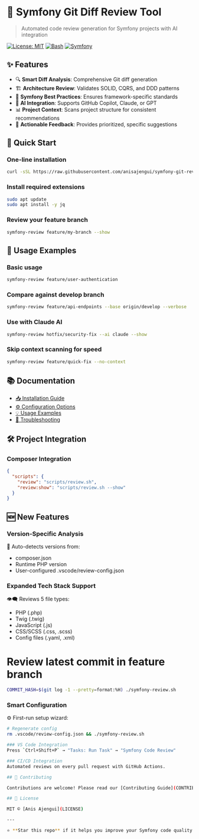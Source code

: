 # 🎯 Symfony Git Diff Review Tool

> Automated code review generation for Symfony projects with AI integration

[![License: MIT](https://img.shields.io/badge/License-MIT-yellow.svg)](https://opensource.org/licenses/MIT)
[![Bash](https://img.shields.io/badge/Bash-4.0+-blue.svg)](https://www.gnu.org/software/bash/)
[![Symfony](https://img.shields.io/badge/Symfony-6.4%2B-green.svg)](https://symfony.com/)

## ✨ Features

- 🔍 **Smart Diff Analysis**: Comprehensive Git diff generation
- 🏗️ **Architecture Review**: Validates SOLID, CQRS, and DDD patterns
- 🔧 **Symfony Best Practices**: Ensures framework-specific standards
- 🤖 **AI Integration**: Supports GitHub Copilot, Claude, or GPT
- 📊 **Project Context**: Scans project structure for consistent recommendations
- 🎯 **Actionable Feedback**: Provides prioritized, specific suggestions

## 🚀 Quick Start


### One-line installation
```bash
curl -sSL https://raw.githubusercontent.com/anisajengui/symfony-git-review/main/utils/install.sh | bash
```
### Install required extensions
```bash
sudo apt update
sudo apt install -y jq
```

### Review your feature branch
```bash
symfony-review feature/my-branch --show
```

## 📖 Usage Examples


### Basic usage
```bash
symfony-review feature/user-authentication
```
### Compare against develop branch
```bash
symfony-review feature/api-endpoints --base origin/develop --verbose
```
### Use with Claude AI
```bash
symfony-review hotfix/security-fix --ai claude --show
```
### Skip context scanning for speed
```bash
symfony-review feature/quick-fix --no-context
```

## 📚 Documentation

- [📥 Installation Guide](docs/installation.md)
- [⚙️ Configuration Options](docs/configuration.md)
- [💡 Usage Examples](docs/examples.md)
- [🔧 Troubleshooting](docs/troubleshooting.md)

## 🛠️ Project Integration

### Composer Integration
```json
{
  "scripts": {
    "review": "scripts/review.sh",
    "review:show": "scripts/review.sh --show"
  }
}
```
## 🆕 New Features

### Version-Specific Analysis
🔧 Auto-detects versions from:
- composer.json
- Runtime PHP version
- User-configured .vscode/review-config.json

### Expanded Tech Stack Support
👁️‍🗨️ Reviews 5 file types:
- PHP (.php)
- Twig (.twig)
- JavaScript (.js)
- CSS/SCSS (.css, .scss)
- Config files (.yaml, .xml)
# Review latest commit in feature branch
```bash
COMMIT_HASH=$(git log -1 --pretty=format:%H) ./symfony-review.sh
```
### Smart Configuration
⚙️ First-run setup wizard:
```bash
# Regenerate config
rm .vscode/review-config.json && ./symfony-review.sh

### VS Code Integration
Press `Ctrl+Shift+P` → "Tasks: Run Task" → "Symfony Code Review"

### CI/CD Integration
Automated reviews on every pull request with GitHub Actions.

## 🤝 Contributing

Contributions are welcome! Please read our [Contributing Guide](CONTRIBUTING.md).

## 📄 License

MIT © [Anis Ajengui](LICENSE)

---

⭐ **Star this repo** if it helps you improve your Symfony code quality!
